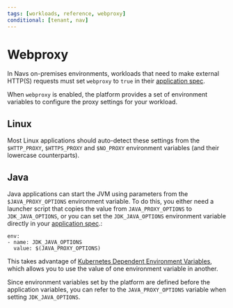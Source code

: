 ```yaml
---
tags: [workloads, reference, webproxy]
conditional: [tenant, nav]
---
```


# Webproxy

In Navs on-premises environments, workloads that need to make external HTTP(S) requests must set `webproxy` to `true` in their [application spec](../../workloads/application/reference/application-spec.md#webproxy).

When `webproxy` is enabled, the platform provides a set of environment variables to configure the proxy settings for your workload.

## Linux 
Most Linux applications should auto-detect these settings from the `$HTTP_PROXY`, `$HTTPS_PROXY` and `$NO_PROXY` environment variables (and their lowercase counterparts).

## Java

Java applications can start the JVM using parameters from the `$JAVA_PROXY_OPTIONS` environment variable.
To do this, you either need a launcher script that copies the value from `JAVA_PROXY_OPTIONS` to `JDK_JAVA_OPTIONS`, 
or you can set the `JDK_JAVA_OPTIONS` environment variable directly in your [application spec](../application/reference/application-spec.md#env).:

```
env:
- name: JDK_JAVA_OPTIONS
  value: $(JAVA_PROXY_OPTIONS)
```

This takes advantage of [Kubernetes Dependent Environment Variables](https://kubernetes.io/docs/tasks/inject-data-application/define-interdependent-environment-variables/), which allows you to use the value of one environment variable in another.

Since environment variables set by the platform are defined before the application variables, you can refer to the `JAVA_PROXY_OPTIONS` variable when setting `JDK_JAVA_OPTIONS`.
